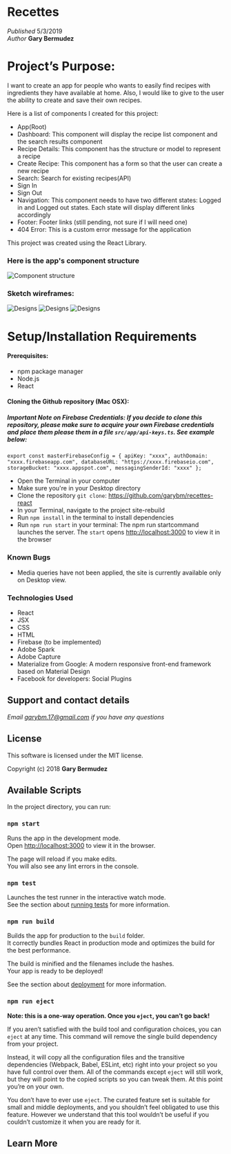 # Recettes

_Published_  5/3/2019 <br>
_Author_ **Gary Bermudez**

# Project’s Purpose:

I want to create an app for people who wants to easily find recipes with ingredients they have available at home. Also, I would like to give to the user the ability to create and save their own recipes.


Here is a list of components I created for this project:

* App(Root)
* Dashboard: This component will display the recipe list component and the search results component
* Recipe Details: This component has the structure or model to represent a recipe
* Create Recipe: This component has a form so that the user can create a new recipe
* Search: Search for existing recipes(API)
* Sign In
* Sign Out
* Navigation: This component needs to have two different states: Logged in and Logged out states. Each state will display different links accordingly
* Footer: Footer links (still pending, not sure if I will need one)
* 404 Error: This is a custom error message for the application

This project was created using the React Library.

### Here is the app's component structure

![Component structure](src/assets/images/component-tree.jpg)

### Sketch wireframes:

![Designs](src/assets/images/form.jpg)
![Designs](src/assets/images/signup.jpg)
![Designs](src/assets/images/recipedetail.jpg)


# Setup/Installation Requirements

#### Prerequisites:
* npm package manager
* Node.js
* React

#### Cloning the Github repository (Mac OSX):

##### Important Note on  Firebase Credentials: If you decide to clone this repository, please make sure to acquire your own Firebase credentials and place them please them in a file `src/app/api-keys.ts`. See example below:

`export const masterFirebaseConfig = {
    apiKey: "xxxx",
    authDomain: "xxxx.firebaseapp.com",
    databaseURL: "https://xxxx.firebaseio.com",
    storageBucket: "xxxx.appspot.com",
    messagingSenderId: "xxxx"
  };`

* Open the Terminal in your computer
* Make sure you're in your Desktop directory
* Clone the repository `git clone`: https://github.com/garybm/recettes-react
* In your Terminal, navigate to the project site-rebuild
* Run `npm install` in the terminal to install dependencies
* Run `npm run start` in your terminal: The npm run startcommand launches the server. The `start` opens [http://localhost:3000](http://localhost:3000) to view it in the browser

### Known Bugs

* Media queries have not been applied, the site is currently available only on Desktop view.

### Technologies Used
* React
* JSX
* CSS
* HTML
* Firebase (to be implemented)
* Adobe Spark
* Adobe Capture
* Materialize from Google: A modern responsive front-end framework based on Material Design
* Facebook for developers: Social Plugins

## Support and contact details

_Email garybm.17@gmail.com if you have any questions_

## License

This software is licensed under the MIT license.

Copyright (c) 2018 **Gary Bermudez**


## Available Scripts

In the project directory, you can run:

### `npm start`

Runs the app in the development mode.<br>
Open [http://localhost:3000](http://localhost:3000) to view it in the browser.

The page will reload if you make edits.<br>
You will also see any lint errors in the console.

### `npm test`

Launches the test runner in the interactive watch mode.<br>
See the section about [running tests](https://facebook.github.io/create-react-app/docs/running-tests) for more information.

### `npm run build`

Builds the app for production to the `build` folder.<br>
It correctly bundles React in production mode and optimizes the build for the best performance.

The build is minified and the filenames include the hashes.<br>
Your app is ready to be deployed!

See the section about [deployment](https://facebook.github.io/create-react-app/docs/deployment) for more information.

### `npm run eject`

**Note: this is a one-way operation. Once you `eject`, you can’t go back!**

If you aren’t satisfied with the build tool and configuration choices, you can `eject` at any time. This command will remove the single build dependency from your project.

Instead, it will copy all the configuration files and the transitive dependencies (Webpack, Babel, ESLint, etc) right into your project so you have full control over them. All of the commands except `eject` will still work, but they will point to the copied scripts so you can tweak them. At this point you’re on your own.

You don’t have to ever use `eject`. The curated feature set is suitable for small and middle deployments, and you shouldn’t feel obligated to use this feature. However we understand that this tool wouldn’t be useful if you couldn’t customize it when you are ready for it.

## Learn More
